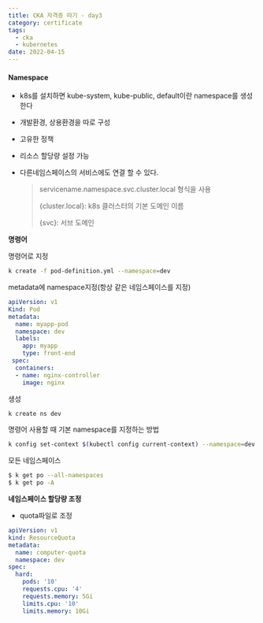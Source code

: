 ```yaml
---
title: CKA 자격증 따기 - day3
category: certificate
tags:
  - cka
  - kubernetes
date: 2022-04-15
---
```


#### Namespace

- k8s를 설치하면 kube-system, kube-public, default이란 namespace를 생성한다

- 개발환경, 상용환경을 따로 구성

- 고유한 정책

- 리소스 할당량 설정 가능

- 다른네임스페이스의 서비스에도 연결 할 수 있다.

  > servicename.namespace.svc.cluster.local 형식을 사용
  >
  > {cluster.local}: k8s 클러스터의 기본 도메인 이름
  >
  > {svc}: 서브 도메인

**명령어**

명령어로 지정

```bash
k create -f pod-definition.yml --namespace=dev
```

metadata에 namespace지정(항상 같은 네임스페이스를 지정)

```yaml
apiVersion: v1
Kind: Pod
metadata:
  name: myapp-pod
  namespace: dev
  labels:
    app: myapp
    type: front-end
 spec:
  containers:
  - name: nginx-controller
    image: nginx
```

생성

```bash
k create ns dev
```

명령어 사용할 때 기본 namespace를 지정하는 방법

```bash
k config set-context $(kubectl config current-context) --namespace=dev
```

모든 네임스페이스

```bash
$ k get po --all-namespaces
$ k get po -A
```

**네임스페이스 할당량 조정**

- quota파일로 조정

```yaml
apiVersion: v1
kind: ResourceQuota
metadata:
  name: computer-quota
  namespace: dev
spec:
  hard:
    pods: '10'
    requests.cpu: '4'
    requests.memory: 5Gi
    limits.cpu: '10'
    limits.memory: 10Gi
```
